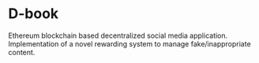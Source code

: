 # D-book
Ethereum blockchain based decentralized social media application. Implementation of a novel rewarding system to manage fake/inappropriate content.
